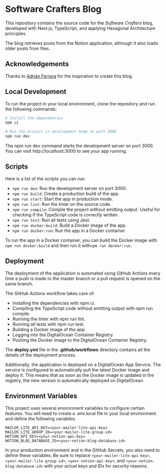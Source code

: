 # Software Crafters Blog
This repository contains the source code for the *Software Crafters* blog, developed with Next.js, TypeScript, and applying Hexagonal Architecture principles.

The blog retrieves posts from the Notion application, although it also loads older posts from files.

## Acknowledgements
Thanks to [Adrián Ferrera](https://twitter.com/AdrianFerrera91) for the inspiration to create this blog.

## Local Development
To run the project in your local environment, clone the repository and run the following commands:

```bash
# Install the dependencies
npm ci

# Run the project in development mode on port 3000
npm run dev
```
The npm run dev command starts the development server on port 3000. You can visit http://localhost:3000 to see your app running.

## Scripts
Here is a list of the scripts you can run:

- `npm run dev`: Run the development server on port 3000.
- `npm run build`: Create a production build of the app.
- `npm run start`: Start the app in production mode.
- `npm run lint`: Run the linter on the source code.
- `npm run compile`: Compile the project without emitting output. Useful for checking if the TypeScript code is correctly written.
- `npm run test`: Run all tests using Jest.
- `npm run docker:build`: Build a Docker image of the app.
- `npm run docker:run`: Run the app in a Docker container.

To run the app in a Docker container, you can build the Docker image with `npm run docker:build` and then run it with`npm run docker:run`.

## Deployment
The deployment of the application is automated using GitHub Actions every time a push is made to the master branch or a pull request is opened on the same branch.

The GitHub Actions workflow takes care of:

* Installing the dependencies with npm ci.
* Compiling the TypeScript code without emitting output with npm run compile.
* Running the linter with npm run lint.
* Running all tests with npm run test.
* Building a Docker image of the app.
* Logging into the DigitalOcean Container Registry.
* Pushing the Docker image to the DigitalOcean Container Registry.

The **deploy.yml** file in the **.github/workflows** directory contains all the details of the deployment process.

Additionally, the application is deployed on a DigitalOcean App Service. The service is configured to automatically pull the latest Docker image and deploy it. This means that as soon as the Docker image is updated in the registry, the new version is automatically deployed on DigitalOcean.

## Environment Variables
This project uses several environment variables to configure certain features. You will need to create a .env.local file in your local environment and define the following variables:

```
MAILER_LITE_API_KEY=<your-mailer-lite-api-key>
MAILER_LITE_GROUP_ID=<your-mailer-lite-group-id>
NOTION_API_KEY=<your-notion-api-key>
NOTION_BLOG_DATABASE_ID=<your-notion-blog-database-id>
```

In your production environment and in the GitHub Secrets, you also need to define these variables. Be sure to replace `<your-mailer-lite-api-key>`, `<your-mailer-lite-group-id>`, `<your-notion-api-key>`, and `<your-notion-blog-database-id>` with your actual keys and IDs for security reasons.
